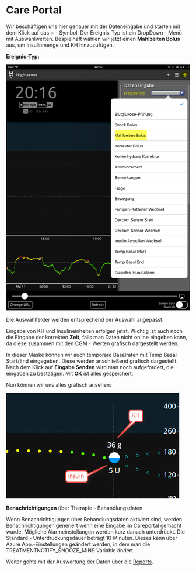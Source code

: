 # Care Portal



Wir beschäftigen uns hier genauer mit der Dateneingabe und starten mit dem Klick auf das **+** - Symbol. Der Ereignis-Typ ist ein DropDown - Menü mit Auswahlwerten. Bespielhaft
wählen wir jetzt einen **Mahlzeiten Bolus** aus, um Insulinmenge und KH hinzuzufügen.


**Ereignis-Typ:**

![nightscout_careportal](../images/nightscout/nightscout_careportal.jpg)


Die Auswahlfelder werden entsprechend der Auswahl angepasst.

Eingabe von KH und Insulineinheiten erfolgen jetzt. Wichtig ist auch noch die Eingabe der
korrekten **Zeit**, falls man Daten nicht online eingeben kann, da diese zusammen mit den CGM - Werten grafisch dargestellt werden.

In dieser Maske können wir auch temporäre Basalraten mit Temp Basal Start/End eingegeben. Diese werden anschließend grafisch dargestellt.
Nach dem Klick auf **Eingabe Senden** wird man noch aufgefordert, die eingaben zu bestätigen. Mit **OK** ist alles gespeichert.




Nun können wir uns  alles grafisch ansehen:

![nightscout_cp_entries](../images/nightscout/nightscout_cp_entries.jpg)



**Benachrichtigungen** über Therapie - Behandlungsdaten

Wenn Benachrichtigungen über Behandlungsdaten aktiviert sind, werden Benachrichtigungen generiert wenn eine Eingabe im Careportal gemacht wurde. Mögliche Alarmeinstellungen werden kurz danach unterdrückt. Die Standard - Unterdrückungsdauer beträgt 10 Minuten. Dieses kann über Azure App.-Einstellungen geändert werden, in dem man die TREATMENTNOTIFY_SNOOZE_MINS
Variable ändert.



Weiter gehts mit der  Auswertung der Daten über die [Reports](../nightscout/reports.md).